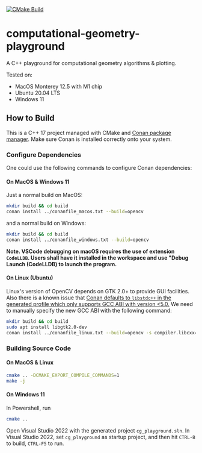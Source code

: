 [![CMake Build](https://github.com/shineyruan/computational-geometry-playground/actions/workflows/cmake.yml/badge.svg)](https://github.com/shineyruan/computational-geometry-playground/actions/workflows/cmake.yml)

# computational-geometry-playground

A C++ playground for computational geometry algorithms &amp; plotting.

Tested on:

* MacOS Monterey 12.5 with M1 chip
* Ubuntu 20.04 LTS
* Windows 11

## How to Build

This is a C++ 17 project managed with CMake and [Conan package manager](https://conan.io/). Make sure Conan is installed correctly onto your system.

### Configure Dependencies

One could use the following commands to configure Conan dependencies:

#### On MacOS & Windows 11

Just a normal build on MacOS:

```bash
mkdir build && cd build
conan install ../conanfile_macos.txt --build=opencv
```

and a normal build on Windows:

```bash
mkdir build && cd build
conan install ../conanfile_windows.txt --build=opencv
```

**Note. VSCode debugging on macOS requires the use of extension `CodeLLDB`. Users shall have it installed in the workspace and use "Debug Launch (CodeLLDB) to launch the program.**

#### On Linux (Ubuntu)

Linux's version of OpenCV depends on GTK 2.0+ to provide GUI facilities. Also there is a known issue that [Conan defaults to `libstdc++` in the generated profile which only supports GCC ABI with version <5.0.](https://docs.conan.io/en/latest/howtos/manage_gcc_abi.html#manage-gcc-abi) We need to manually specify the new GCC ABI with the following command:

```bash
mkdir build && cd build
sudo apt install libgtk2.0-dev
conan install ../conanfile_linux.txt --build=opencv -s compiler.libcxx=libstdc++11
```

### Building Source Code

#### On MacOS & Linux

```bash
cmake .. -DCMAKE_EXPORT_COMPILE_COMMANDS=1
make -j
```

#### On Windows 11

In Powershell, run

```bash
cmake ..
```

Open Visual Studio 2022 with the generated project `cg_playground.sln`. In Visual Studio 2022, set `cg_playground` as startup project, and then hit `CTRL-B` to build, `CTRL-F5` to run.
